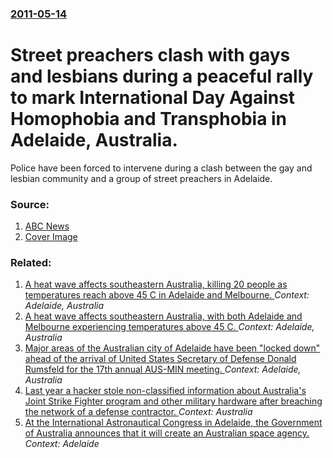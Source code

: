 ### [2011-05-14](/news/2011/05/14/index.md)

# Street preachers clash with gays and lesbians during a peaceful rally to mark International Day Against Homophobia and Transphobia in Adelaide, Australia. 

Police have been forced to intervene during a clash between the gay and lesbian community and a group of street preachers in Adelaide.


### Source:

1. [ABC News](http://www.abc.net.au/news/stories/2011/05/14/3216987.htm)
1. [Cover Image](http://www.abc.net.au/news/image/2715880-1x1-700x700.jpg)

### Related:

1. [ A heat wave affects southeastern Australia, killing 20 people as temperatures reach above 45 C in Adelaide and Melbourne. ](/news/2009/01/31/a-heat-wave-affects-southeastern-australia-killing-20-people-as-temperatures-reach-above-45-c-in-adelaide-and-melbourne.md) _Context: Adelaide, Australia_
2. [ A heat wave affects southeastern Australia, with both Adelaide and Melbourne experiencing temperatures above 45 C. ](/news/2009/01/30/a-heat-wave-affects-southeastern-australia-with-both-adelaide-and-melbourne-experiencing-temperatures-above-45-c.md) _Context: Adelaide, Australia_
3. [ Major areas of the Australian city of Adelaide have been "locked down" ahead of the arrival of United States Secretary of Defense Donald Rumsfeld for the 17th annual AUS-MIN meeting. ](/news/2005/11/16/major-areas-of-the-australian-city-of-adelaide-have-been-locked-down-ahead-of-the-arrival-of-united-states-secretary-of-defense-donald-ru.md) _Context: Adelaide, Australia_
4. [Last year a hacker stole non-classified information about Australia's Joint Strike Fighter program and other military hardware after breaching the network of a defense contractor. ](/news/2017/10/11/last-year-a-hacker-stole-non-classified-information-about-australiaas-joint-strike-fighter-program-and-other-military-hardware-after-breac.md) _Context: Australia_
5. [At the International Astronautical Congress in Adelaide, the Government of Australia announces that it will create an Australian space agency. ](/news/2017/09/25/at-the-international-astronautical-congress-in-adelaide-the-government-of-australia-announces-that-it-will-create-an-australian-space-agenc.md) _Context: Adelaide_
